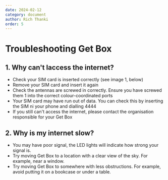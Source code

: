```yaml
---
date: 2024-02-12
category: document
author: Rich Thanki
order: 5
---
```


# Troubleshooting Get Box

<style>h1,h2,h3,h4 { border-bottom: 0; } </style>

## 1. Why can't Iaccess the internet?
* Check your SIM card is inserted correctly
(see image 1, below)
* Remove your SIM card and insert it again
* Check the antennas are screwed in
correctly. Ensure you have screwed them 1 into the correct colour-coordinated ports
* Your SIM card may have run out of data. You can check this by inserting the SIM ni your phone and dialling 4444
* If you still can't access the internet, please contact the organisation responsible for your Get Box

## 2. Why is my internet slow?
* You may have poor signal, the LED lights will indicate how strong your signal is.
* Try moving Get Box to a location with a clear view of the sky. For example, near a window.
* Try moving Get Box to somewhere with less obstructions. For example, avoid putting it on a bookcase or under a table.
